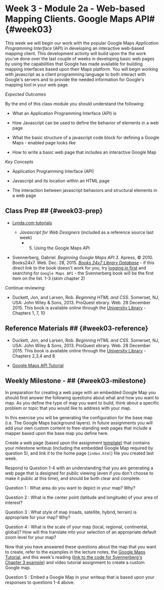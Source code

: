 <!---------------------------------------------------------------------------->
<!-- Week 03 ----------------------------------------------------------------->
<!-- Lecture 02 a 02 a ------------------------------------------------------->
<!-- Web-based Mapping Clients------------------------------------------------>
<!-- Google Maps API---------------------------------------------------------->
<!---------------------------------------------------------------------------->


# Week 3 - Module 2a - Web-based Mapping Clients. Google Maps API# {#week03}

This week we will begin our work with the popular Google Maps _Application Programming Interface_ (API) in developing an interactive web-based mapping client. This development activity will build upon the the work you've done over the last couple of weeks in developing basic web pages by using the capabilities that Google has made available for building mapping interfaces based upon their Maps platform. You will begin working with javascript as a client programming language to both interact with Google's servers and to provide the needed information for Google's mapping tool in your web page.

*Expected Outcomes*

By the end of this class module you should understand the following:

* What an Application Programming Interface (API) is

* How Javascript can be used to define the behavior of elements in a web page

* What the basic structure of a javascript code block for defining a Google Maps - enabled page looks like

* How to write a basic web page that includes an interactive Google Map


*Key Concepts*

* Application Programming Interface (API)

* Javascript and its location within an HTML page

* The interaction between javascript behaviors and structural elements in a web page

## Class Prep ## {#week03-prep}

* [Lynda.com tutorials](http://www.lynda.com/SharedPlaylist/2b710369c9ec4d8c964467225c6610ad?org=unm.edu)

	* *Javascript for Web Designers* (included as a reference source last week)
		* 5. Using the Google Maps API

* Svennerberg, Gabriel. *Beginning Google Maps API 3*. Apress, © 2010. Books24x7. Web. Dec. 28, 2015.  [*Books 24x7 Library Database*](http://library.books24x7.com.libproxy.unm.edu/toc.aspx?bookid=36390&refid=SVA3S) - if this direct link to the book doesn't work for you, try [logging in first](http://library.unm.edu/applications/dam/plink.php?db_id=238) and searching for `Google Maps API` - the Svennerberg book will be the first item on the list. 1-3 (skim chapter 2)


Continue reviewing:

*  Duckett, Jon, and Larsen, Rob. *Beginning HTML and CSS*. Somerset, NJ, USA: John Wiley & Sons, 2013. ProQuest ebrary. Web. 28 December 2015. This book is available online through the [University Library](http://site.ebrary.com.libproxy.unm.edu/lib/unma/detail.action?docID=10667426) - Chapters 1, 7, 10


## Reference Materials ## {#week03-reference}

*  Duckett, Jon, and Larsen, Rob. *Beginning HTML and CSS*. Somerset, NJ, USA: John Wiley & Sons, 2013. ProQuest ebrary. Web. 28 December 2015. This book is available online through the [University Library](http://site.ebrary.com.libproxy.unm.edu/lib/unma/detail.action?docID=10667426) - Chapters 2,3,4 and 8

* [Google Maps API Tutorial](http://code.google.com/apis/maps/documentation/javascript/tutorial.html)

## Weekly Milestone - ## {#week03-milestone}

In preparation for creating a web page with an embedded Google Map you should first answer the following questions about what and how you want to map. As you define the type of map you want to build, think about a specific problem or topic that you would like to address with your map. 

In this exercise you will be generating the configuration for the base map (i.e. The Google Maps background layers). In  future assignments you will add your own custom content to free-standing web pages that include a mapper based upon the base map you define here.

Create a web page (based upon the assignment [template](https://github.com/UNM-GEOG-485-585/class-materials/blob/master/sample-files/assignmentTemplate.txt)) that contains your milestone writeup (including the embedded Google Map required by question 5), and link it to the home page (`index.html`) file you created last week. 

Respond to Question 1-4 with an understanding that you are generating a web page that is designed for public viewing (even if you don't choose to make it public at this time), and should be both clear and complete. 

Question 1
:	What area do you want to depict in your map? Why?

Question 2
:	What is the center point (latitude and longitude) of your area of interest?

Question 3
:	What style of map (roads, satellite, hybrid, terrain) is appropriate for your map? Why?

Question 4
:	What is the scale of your map (local, regional, continental, global)? How will this translate into your selection of an appropriate default zoom level for your map?

Now that you have answered these questions about the map that you want to create, refer to the examples in the lecture notes, the [Google Maps Tutorial](http://code.google.com/apis/maps/documentation/javascript/tutorial.html), and this week's reading ([link to the code for Svennerberg's Chapter 3 example](https://github.com/UNM-GEOG-485-585/class-materials/tree/master/sample-files/Svennerberg_Ch3_Example)) and video tutorial assignment to create a custom Google map.

Question 5
:	Embed a Google Map in your writeup that is based upon your responses to questions 1-4 above.


